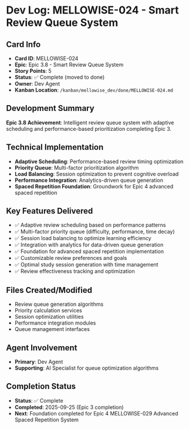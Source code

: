 # Dev Log: MELLOWISE-024 - Smart Review Queue System

## Card Info
- **Card ID**: MELLOWISE-024
- **Epic**: Epic 3.8 - Smart Review Queue System
- **Story Points**: 5
- **Status**: ✅ Complete (moved to done)
- **Owner**: Dev Agent
- **Kanban Location**: `/kanban/mellowise_dev/done/MELLOWISE-024.md`

## Development Summary
**Epic 3.8 Achievement**: Intelligent review queue system with adaptive scheduling and performance-based prioritization completing Epic 3.

## Technical Implementation
- **Adaptive Scheduling**: Performance-based review timing optimization
- **Priority Queue**: Multi-factor prioritization algorithm
- **Load Balancing**: Session optimization to prevent cognitive overload
- **Performance Integration**: Analytics-driven queue generation
- **Spaced Repetition Foundation**: Groundwork for Epic 4 advanced spaced repetition

## Key Features Delivered
- ✅ Adaptive review scheduling based on performance patterns
- ✅ Multi-factor priority queue (difficulty, performance, time decay)
- ✅ Session load balancing to optimize learning efficiency
- ✅ Integration with analytics for data-driven queue generation
- ✅ Foundation for advanced spaced repetition implementation
- ✅ Customizable review preferences and goals
- ✅ Optimal study session generation with time management
- ✅ Review effectiveness tracking and optimization

## Files Created/Modified
- Review queue generation algorithms
- Priority calculation services
- Session optimization utilities
- Performance integration modules
- Queue management interfaces

## Agent Involvement
- **Primary**: Dev Agent
- **Supporting**: AI Specialist for queue optimization algorithms

## Completion Status
- **Status**: ✅ Complete
- **Completed**: 2025-09-25 (Epic 3 completion)
- **Next**: Foundation completed for Epic 4 MELLOWISE-029 Advanced Spaced Repetition System
